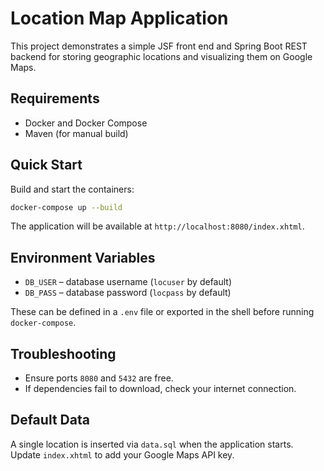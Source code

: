 # Location Map Application

This project demonstrates a simple JSF front end and Spring Boot REST backend for storing geographic locations and visualizing them on Google Maps.

## Requirements

- Docker and Docker Compose
- Maven (for manual build)

## Quick Start

Build and start the containers:

```bash
docker-compose up --build
```

The application will be available at `http://localhost:8080/index.xhtml`.

## Environment Variables

- `DB_USER` – database username (`locuser` by default)
- `DB_PASS` – database password (`locpass` by default)

These can be defined in a `.env` file or exported in the shell before running `docker-compose`.

## Troubleshooting

- Ensure ports `8080` and `5432` are free.
- If dependencies fail to download, check your internet connection.

## Default Data

A single location is inserted via `data.sql` when the application starts. Update `index.xhtml` to add your Google Maps API key.
